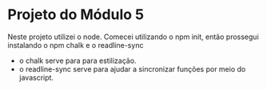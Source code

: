 # Projeto do Módulo 5 #

Neste projeto utilizei o node.
Comecei utilizando o npm init, então prossegui instalando o npm chalk e o readline-sync

- o chalk serve para para estilização.
- o readline-sync serve para ajudar a sincronizar funções por meio do javascript.
